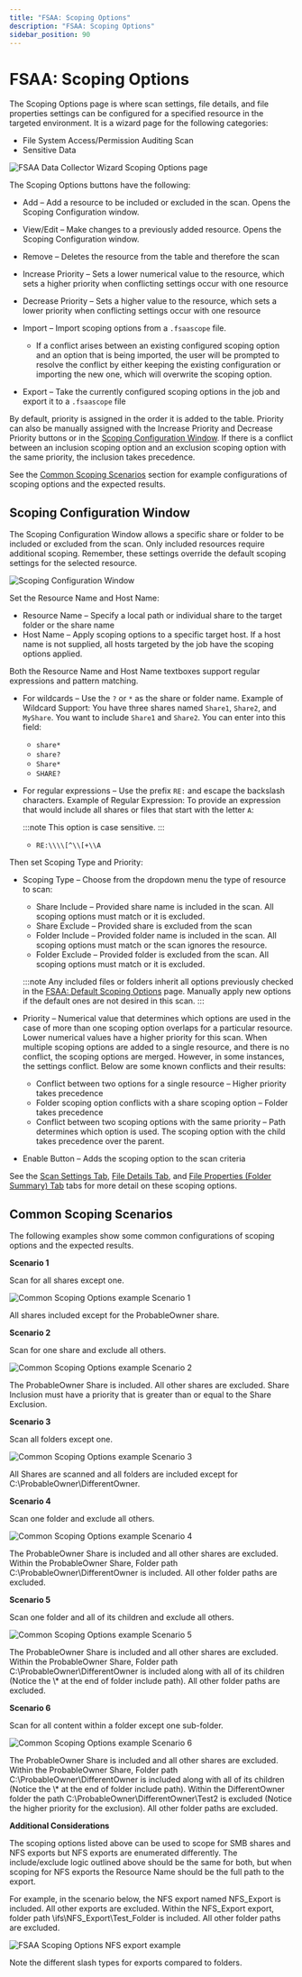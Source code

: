 ```yaml
---
title: "FSAA: Scoping Options"
description: "FSAA: Scoping Options"
sidebar_position: 90
---
```


# FSAA: Scoping Options

The Scoping Options page is where scan settings, file details, and file properties settings can be
configured for a specified resource in the targeted environment. It is a wizard page for the
following categories:

- File System Access/Permission Auditing Scan
- Sensitive Data

![FSAA Data Collector Wizard Scoping Options page](/images/accessanalyzer/11.6/admin/datacollector/fsaa/scopingoptions.webp)

The Scoping Options buttons have the following:

- Add – Add a resource to be included or excluded in the scan. Opens the Scoping Configuration
  window.
- View/Edit – Make changes to a previously added resource. Opens the Scoping Configuration window.
- Remove – Deletes the resource from the table and therefore the scan
- Increase Priority – Sets a lower numerical value to the resource, which sets a higher priority
  when conflicting settings occur with one resource
- Decrease Priority – Sets a higher value to the resource, which sets a lower priority when
  conflicting settings occur with one resource
- Import – Import scoping options from a `.fsaascope` file.

    - If a conflict arises between an existing configured scoping option and an option that is being
      imported, the user will be prompted to resolve the conflict by either keeping the existing
      configuration or importing the new one, which will overwrite the scoping option.

- Export – Take the currently configured scoping options in the job and export it to a `.fsaascope`
  file

By default, priority is assigned in the order it is added to the table. Priority can also be
manually assigned with the Increase Priority and Decrease Priority buttons or in the
[Scoping Configuration Window](#scoping-configuration-window). If there is a conflict between an
inclusion scoping option and an exclusion scoping option with the same priority, the inclusion takes
precedence.

See the [Common Scoping Scenarios](#common-scoping-scenarios) section for example configurations of
scoping options and the expected results.

## Scoping Configuration Window

The Scoping Configuration Window allows a specific share or folder to be included or excluded from
the scan. Only included resources require additional scoping. Remember, these settings override the
default scoping settings for the selected resource.

![Scoping Configuration Window](/images/accessanalyzer/11.6/admin/datacollector/fsaa/scopingconfigurationwindow.webp)

Set the Resource Name and Host Name:

- Resource Name – Specify a local path or individual share to the target folder or the share name
- Host Name – Apply scoping options to a specific target host. If a host name is not supplied, all
  hosts targeted by the job have the scoping options applied.

Both the Resource Name and Host Name textboxes support regular expressions and pattern matching.

- For wildcards – Use the `?` or `*` as the share or folder name. Example of Wildcard Support: You
  have three shares named `Share1`, `Share2`, and `MyShare`. You want to include `Share1` and
  `Share2`. You can enter into this field:

    - `share*`
    - `share?`
    - `Share*`
    - `SHARE?`

- For regular expressions – Use the prefix `RE:` and escape the backslash characters. Example of
  Regular Expression: To provide an expression that would include all shares or files that start
  with the letter `A`:

    :::note
    This option is case sensitive.
    :::


    - `RE:\\\\[^\\[+\\A`

Then set Scoping Type and Priority:

- Scoping Type – Choose from the dropdown menu the type of resource to scan:

    - Share Include – Provided share name is included in the scan. All scoping options must match or
      it is excluded.
    - Share Exclude – Provided share is excluded from the scan
    - Folder Include – Provided folder name is included in the scan. All scoping options must match
      or the scan ignores the resource.
    - Folder Exclude – Provided folder is excluded from the scan. All scoping options must match or
      it is excluded.

    :::note
    Any included files or folders inherit all options previously checked in the
    [FSAA: Default Scoping Options](/docs/accessanalyzer/11.6/admin/datacollector/fsaa/defaultscopingoptions/defaultscopingoptions.md)
    page. Manually apply new options if the default ones are not desired in this scan.
    :::


- Priority – Numerical value that determines which options are used in the case of more than one
  scoping option overlaps for a particular resource. Lower numerical values have a higher priority
  for this scan. When multiple scoping options are added to a single resource, and there is no
  conflict, the scoping options are merged. However, in some instances, the settings conflict. Below
  are some known conflicts and their results:
    - Conflict between two options for a single resource – Higher priority takes precedence
    - Folder scoping option conflicts with a share scoping option – Folder takes precedence
    - Conflict between two scoping options with the same priority – Path determines which option is
      used. The scoping option with the child takes precedence over the parent.
- Enable Button – Adds the scoping option to the scan criteria

See the
[Scan Settings Tab](/docs/accessanalyzer/11.6/admin/datacollector/fsaa/defaultscopingoptions/scansettings.md),
[File Details Tab](/docs/accessanalyzer/11.6/admin/datacollector/fsaa/defaultscopingoptions/filedetails.md),
and
[File Properties (Folder Summary) Tab](/docs/accessanalyzer/11.6/admin/datacollector/fsaa/defaultscopingoptions/fileproperties.md)
tabs for more detail on these scoping options.

## Common Scoping Scenarios

The following examples show some common configurations of scoping options and the expected results.

**Scenario 1**

Scan for all shares except one.

![Common Scoping Options example Scenario 1](/images/accessanalyzer/11.6/admin/datacollector/fsaa/commonscopingoptionsscenario1.webp)

All shares included except for the ProbableOwner share.

**Scenario 2**

Scan for one share and exclude all others.

![Common Scoping Options example Scenario 2](/images/accessanalyzer/11.6/admin/datacollector/fsaa/commonscopingoptionsscenario2.webp)

The ProbableOwner Share is included. All other shares are excluded. Share Inclusion must have a
priority that is greater than or equal to the Share Exclusion.

**Scenario 3**

Scan all folders except one.

![Common Scoping Options example Scenario 3](/images/accessanalyzer/11.6/admin/datacollector/fsaa/commonscopingoptionsscenario3.webp)

All Shares are scanned and all folders are included except for C:\ProbableOwner\DifferentOwner.

**Scenario 4**

Scan one folder and exclude all others.

![Common Scoping Options example Scenario 4](/images/accessanalyzer/11.6/admin/datacollector/fsaa/commonscopingoptionsscenario4.webp)

The ProbableOwner Share is included and all other shares are excluded. Within the ProbableOwner
Share, Folder path C:\ProbableOwner\DifferentOwner is included. All other folder paths are excluded.

**Scenario 5**

Scan one folder and all of its children and exclude all others.

![Common Scoping Options example Scenario 5](/images/accessanalyzer/11.6/admin/datacollector/fsaa/commonscopingoptionsscenario5.webp)

The ProbableOwner Share is included and all other shares are excluded. Within the ProbableOwner
Share, Folder path C:\ProbableOwner\DifferentOwner is included along with all of its children
(Notice the \\\* at the end of folder include path). All other folder paths are excluded.

**Scenario 6**

Scan for all content within a folder except one sub-folder.

![Common Scoping Options example Scenario 6](/images/accessanalyzer/11.6/admin/datacollector/fsaa/commonscopingoptionsscenario6.webp)

The ProbableOwner Share is included and all other shares are excluded. Within the ProbableOwner
Share, Folder path C:\ProbableOwner\DifferentOwner is included along with all of its children
(Notice the \\\* at the end of folder include path). Within the DifferentOwner folder the path
C:\ProbableOwner\DifferentOwner\Test2 is excluded (Notice the higher priority for the exclusion).
All other folder paths are excluded.

**Additional Considerations**

The scoping options listed above can be used to scope for SMB shares and NFS exports but NFS exports
are enumerated differently. The include/exclude logic outlined above should be the same for both,
but when scoping for NFS exports the Resource Name should be the full path to the export.

For example, in the scenario below, the NFS export named NFS_Export is included. All other exports
are excluded. Within the NFS_Export export, folder path \ifs\NFS_Export\Test_Folder is included. All
other folder paths are excluded.

![FSAA Scoping Options NFS export example](/images/accessanalyzer/11.6/admin/datacollector/fsaa/commonscopingoptionsnfsexports.webp)

Note the different slash types for exports compared to folders.
